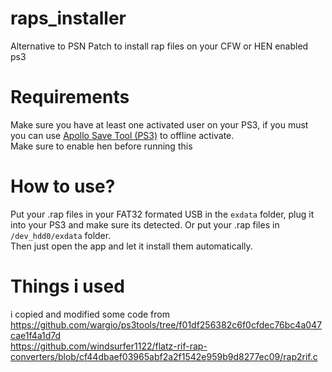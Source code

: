 # raps_installer
Alternative to PSN Patch to install rap files on your CFW or HEN enabled ps3

# Requirements
Make sure you have at least one activated user on your PS3, if you must you can use [Apollo Save Tool (PS3)](https://github.com/bucanero/apollo-ps3) to offline activate.<br>
Make sure to enable hen before running this

# How to use?
Put your .rap files in your FAT32 formated USB in the `exdata` folder, plug it into your PS3 and make sure its detected. Or put your .rap files in `/dev_hdd0/exdata` folder.<br>Then just open the app and let it install them automatically.

# Things i used
i copied and modified some code from<br>
https://github.com/wargio/ps3tools/tree/f01df256382c6f0cfdec76bc4a047cae1f4a1d7d<br>
https://github.com/windsurfer1122/flatz-rif-rap-converters/blob/cf44dbaef03965abf2a2f1542e959b9d8277ec09/rap2rif.c<br>
